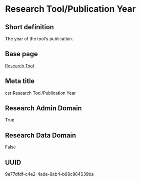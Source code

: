 # Research Tool/Publication Year
## Short definition
The year of the tool's publication.
## Base page
[Research Tool](https://github.com/EuroCRIS/CASRAI-Dictionairies/blob/main/Objects/Research%20Tool.md)
## Meta title
csr:Research Tool/Publication Year
## Research Admin Domain
True
## Research Data Domain
False
## UUID
9e77dfdf-c4e2-4ade-9ab4-b98c984639ba
